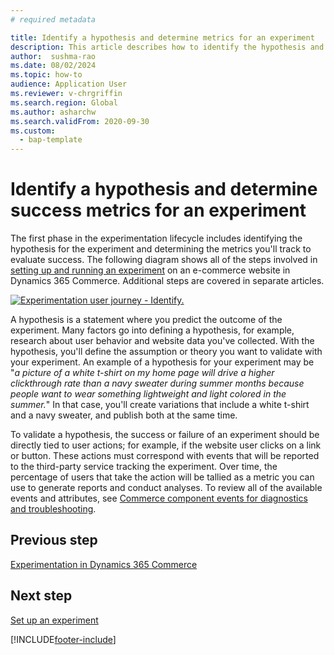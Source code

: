 ```yaml
---
# required metadata

title: Identify a hypothesis and determine metrics for an experiment
description: This article describes how to identify the hypothesis and success metrics for an experiment you'll run on an e-commerce website in Dynamics 365 Commerce.
author:  sushma-rao 
ms.date: 08/02/2024
ms.topic: how-to
audience: Application User
ms.reviewer: v-chrgriffin
ms.search.region: Global
ms.author: asharchw
ms.search.validFrom: 2020-09-30
ms.custom: 
  - bap-template
---
```


# Identify a hypothesis and determine success metrics for an experiment

The first phase in the experimentation lifecycle includes identifying the hypothesis for the experiment and determining the metrics you'll track to evaluate success. The following diagram shows all of the steps involved in [setting up and running an experiment](experimentation-overview.md) on an e-commerce website in Dynamics 365 Commerce. Additional steps are covered in separate articles. 

[ ![Experimentation user journey - Identify.](./media/experimentation_identify.svg) ](./media/experimentation_identify.svg#lightbox)

A hypothesis is a statement where you predict the outcome of the experiment. Many factors go into defining a hypothesis, for example, research about user behavior and website data you've collected. With the hypothesis, you'll define the assumption or theory you want to validate with your experiment. An example of a hypothesis for your experiment may be "*a picture of a white t-shirt on my home page will drive a higher clickthrough rate than a navy sweater during summer months because people want to wear something lightweight and light colored in the summer.*" In that case, you'll create variations that include a white t-shirt and a navy sweater, and publish both at the same time.

To validate a hypothesis, the success or failure of an experiment should be directly tied to user actions; for example, if the website user clicks on a link or button. These actions must correspond with events that will be reported to the third-party service tracking the experiment. Over time, the percentage of users that take the action will be tallied as a metric you can use to generate reports and conduct analyses. To review all of the available events and attributes, see [Commerce component events for diagnostics and troubleshooting](dev-itpro/retail-component-events-diagnostics-troubleshooting.md).

## Previous step
[Experimentation in Dynamics 365 Commerce](experimentation-overview.md)


## Next step
[Set up an experiment](experimentation-setup.md)


[!INCLUDE[footer-include](../includes/footer-banner.md)]
